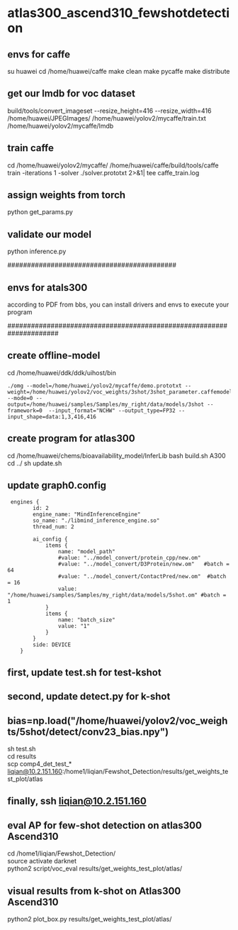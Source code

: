 # atlas300_ascend310_fewshotdetection

## envs for caffe
su huawei
cd /home/huawei/caffe
make clean
make pycaffe
make distribute

## get our lmdb for voc dataset
build/tools/convert_imageset --resize_height=416 --resize_width=416 /home/huawei/JPEGImages/ /home/huawei/yolov2/mycaffe/train.txt /home/huawei/yolov2/mycaffe/lmdb

## train caffe
cd /home/huawei/yolov2/mycaffe/
/home/huawei/caffe/build/tools/caffe train -iterations 1  -solver ./solver.prototxt 2>&1| tee caffe_train.log

## assign weights from torch
python get_params.py

## validate our model
python inference.py

###########################################
## envs for atals300
according to PDF from bbs, you can install drivers and envs to execute your program





#####################################################################
## create offline-model
  
cd /home/huawei/ddk/ddk/uihost/bin  
```
./omg --model=/home/huawei/yolov2/mycaffe/demo.prototxt --weight=/home/huawei/yolov2/voc_weights/3shot/3shot_parameter.caffemodel --mode=0 --output=/home/huawei/samples/Samples/my_right/data/models/3shot --framework=0  --input_format="NCHW" --output_type=FP32 --input_shape=data:1,3,416,416
```

## create program for atlas300

cd /home/huawei/chems/bioavailability_model/InferLib
bash build.sh A300
cd ../
sh update.sh

## update graph0.config
```
 engines {
        id: 2
        engine_name: "MindInferenceEngine"
        so_name: "./libmind_inference_engine.so"
        thread_num: 2

        ai_config {
            items {
                name: "model_path"
                #value: "../model_convert/protein_cpp/new.om"
                #value: "../model_convert/D3Protein/new.om"   #batch = 64
                #value: "../model_convert/ContactPred/new.om"  #batch = 16
                value: "/home/huawei/samples/Samples/my_right/data/models/5shot.om" #batch = 1
            }
            items {
                name: "batch_size"
                value: "1"
            }
        }
        side: DEVICE
    }
```

## first, update test.sh for test-kshot
## second, update detect.py for k-shot
## bias=np.load("/home/huawei/yolov2/voc_weights/5shot/detect/conv23_bias.npy")  
sh test.sh  
cd results  
scp comp4_det_test_* liqian@10.2.151.160:/home1/liqian/Fewshot_Detection/results/get_weights_test_plot/atlas  

## finally, ssh liqian@10.2.151.160
## eval AP for few-shot detection on atlas300 Ascend310
cd /home1/liqian/Fewshot_Detection/  
source activate darknet  
python2 script/voc_eval results/get_weights_test_plot/atlas/



## visual results from k-shot on Atlas300 Ascend310  
python2 plot_box.py results/get_weights_test_plot/atlas/

